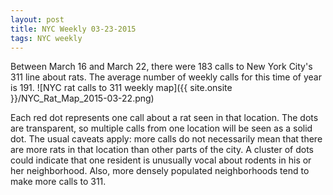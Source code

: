 ```yaml
---
layout: post
title: NYC Weekly 03-23-2015
tags: NYC weekly
---
```


Between March 16 and March 22, there were 183 calls to New York City's 311 line about rats. The average number of weekly calls for this time of year is 191.
![NYC rat calls to 311 weekly map]({{ site.onsite }}/NYC_Rat_Map_2015-03-22.png)

Each red dot represents one call about a rat seen in that location. The dots are transparent, so multiple calls from one location will be seen as a solid dot. The usual caveats apply: more calls do not necessarily mean that there are more rats in that location than other parts of the city. A cluster of dots could indicate that one resident is unusually vocal about rodents in his or her neighborhood. Also, more densely populated neighborhoods tend to make more calls to 311.